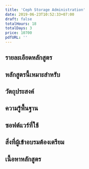 ```yaml
---
title: 'Ceph Storage Administration'
date: 2019-06-23T10:52:33+07:00
draft: false
totalHours: 18
totalDays: 3
price: 10700
pdfURL: ''
---
```


## รายละเอียดหลักสูตร

## หลักสูตรนี้เหมาะสำหรับ

## วัตถุประสงค์

## ความรู้พื้นฐาน

## ซอฟต์แวร์ที่ใช้

## สิ่งที่ผู้เข้าอบรมต้องเตรียม

## เนื้อหาหลักสูตร

